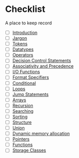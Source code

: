 # Checklist #
A place to keep record

- [ ] [Introduction]()
- [ ] [Jargon]()
- [ ] [Tokens]()
- [ ] [Datatypes]()
- [ ] [Operators]()
- [ ] [Decision Control Statements]()
- [ ] [Associativity and Precedence]()
- [ ] [I/O Functions]()
- [ ] [Format Specifiers]()
- [ ] [Conditional ]()
- [ ] [Loops]()
- [ ] [Jump Statements]()
- [ ] [Arrays]()
- [ ] [Recursion]()
- [ ] [Searching]()
- [ ] [Sorting]()
- [ ] [Structure]()
- [ ] [Union]()
- [ ] [Dynamic memory allocation]()
- [ ] [Pointers]()
- [ ] [Functions]()
- [ ] [Storage Classes]()
